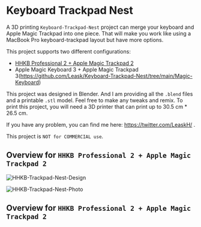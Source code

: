 # Keyboard Trackpad Nest

A 3D printing `Keyboard-Trackpad-Nest` project can merge your keyboard and Apple Magic Trackpad into one piece. That will make you work like using a MacBook Pro keyboard-trackpad layout but have more options.

This project supports two different configurations:

- [HHKB Professional 2 + Apple Magic Trackpad 2](https://github.com/Leask/Keyboard-Trackpad-Nest/tree/main/HHKB)
- Apple Magic Keyboard 3 + Apple Magic Trackpad 3(https://github.com/Leask/Keyboard-Trackpad-Nest/tree/main/Magic-Keyboard)

This project was designed in Blender. And I am providing all the `.blend` files and a printable `.stl` model. Feel free to make any tweaks and remix. To print this project, you will need a 3D printer that can print up to 30.5 cm * 26.5 cm.

If you have any problem, you can find me here: https://twitter.com/LeaskH/ .

This project is `NOT for COMMERCIAL use`.

## Overview for `HHKB Professional 2 + Apple Magic Trackpad 2`

![HHKB-Trackpad-Nest-Design](https://github.com/Leask/HHKB-Trackpad-Nest/blob/main/HHKB/images/Screen%20Shot%202020-12-31%20at%202.26.57%20AM.png?raw=true "HHKB-Trackpad-Nest-Design")

![HHKB-Trackpad-Nest-Photo](https://github.com/Leask/HHKB-Trackpad-Nest/blob/main/HHKB/images/IMG_3020.jpg?raw=true "HHKB-Trackpad-Nest-Photo")

## Overview for `HHKB Professional 2 + Apple Magic Trackpad 2`
